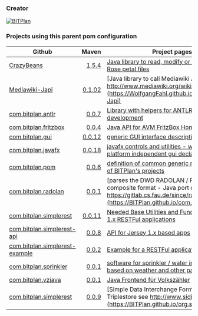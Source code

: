 ### Creator 
[![BITPlan](http://wiki.bitplan.com/images/wiki/thumb/3/38/BITPlanLogoFontLessTransparent.png/198px-BITPlanLogoFontLessTransparent.png)](http://www.bitplan.com)
### Projects using this parent pom configuration
| Github        | Maven         | Project pages  | 
| ------------- | ------------: | ---------------| 
| [CrazyBeans](https://github.com/BITPlan/CrazyBeans) | [1.5.4](https://search.maven.org/artifact/com.bitplan/org.crazybeans/1.5.4/jar)      |   [Java library to read, modify or create Rational Rose petal files](https://BITPlan.github.io/CrazyBeans) |
| [Mediawiki-Japi](https://github.com/WolfgangFahl/Mediawiki-Japi) | [0.1.02](https://search.maven.org/artifact/com.bitplan/mediawiki-japi/0.1.02/jar)      |   [Java library to call Mediawiki API described at http://www.mediawiki.org/wiki/API:Main_page](https://WolfgangFahl.github.io/Mediawiki-Japi) |
| [com.bitplan.antlr](https://github.com/BITPlan/com.bitplan.antlr) | [0.0.7](https://search.maven.org/artifact/com.bitplan.antlr/com.bitplan.antlr/0.0.7/jar)      |   [Library with helpers for ANTLR Language development](https://BITPlan.github.io/com.bitplan.antlr) |
| [com.bitplan.fritzbox](https://github.com/BITPlan/com.bitplan.fritzbox) | [0.0.4](https://search.maven.org/artifact/com.bitplan/com.bitplan.fritzbox/0.0.4/jar)      |   [Java API for AVM FritzBox Homeautomation](https://BITPlan.github.io/com.bitplan.fritzbox) |
| [com.bitplan.gui](https://github.com/BITPlan/com.bitplan.gui) | [0.0.12](https://search.maven.org/artifact/com.bitplan.gui/com.bitplan.gui/0.0.12/jar)      |   [generic GUI interface description](https://BITPlan.github.io/com.bitplan.gui) |
| [com.bitplan.javafx](https://github.com/BITPlan/com.bitplan.javafx) | [0.0.18](https://search.maven.org/artifact/com.bitplan.gui/com.bitplan.javafx/0.0.18/jar)      |   [javafx controls and utilities - with binding to platform independent gui declaration](https://BITPlan.github.io/com.bitplan.javafx) |
| [com.bitplan.pom](https://github.com/BITPlan/com.bitplan.pom) | [0.0.6](https://search.maven.org/artifact/com.bitplan.pom/com.bitplan.pom/0.0.6/jar)      |   [definition of common generic maven aspects of BITPlan's projects](https://BITPlan.github.io/com.bitplan.pom) |
| [com.bitplan.radolan](https://github.com/BITPlan/com.bitplan.radolan) | [0.0.1](https://search.maven.org/artifact/com.bitplan.radolan/com.bitplan.radolan/0.0.1/jar)      |   [parses the DWD RADOLAN / RADVOR radar composite format - Java port of https://gitlab.cs.fau.de/since/radolan](https://BITPlan.github.io/com.bitplan.radolan) |
| [com.bitplan.simplerest](https://github.com/BITPlan/com.bitplan.simplerest) | [0.0.11](https://search.maven.org/artifact/com.bitplan.rest/com.bitplan.simplerest/0.0.11/jar)      |   [Needed Base Utilities and Functions for Jersey 1.x RESTFul applications](https://BITPlan.github.io/com.bitplan.simplerest) |
| [com.bitplan.simplerest-api](https://github.com/BITPlan/com.bitplan.simplerest-api) | [0.0.8](https://search.maven.org/artifact/com.bitplan.rest/com.bitplan.simplerest-api/0.0.8/jar)      |   [API for Jersey 1.x based apps](https://BITPlan.github.io/com.bitplan.simplerest-api) |
| [com.bitplan.simplerest-example](https://github.com/BITPlan/com.bitplan.simplerest-example) | [0.0.2](https://search.maven.org/artifact/com.bitplan.rest/com.bitplan.simplerest-example/0.0.2/jar)      |   [Example for a RESTFul application](https://BITPlan.github.io/com.bitplan.simplerest-example) |
| [com.bitplan.sprinkler](https://github.com/BITPlan/com.bitplan.sprinkler) | [0.0.1](https://search.maven.org/artifact/com.bitplan.sprinkler/com.bitplan.sprinkler/0.0.1/jar)      |   [software for sprinkler / water irrigation system based on weather and other parameters](https://BITPlan.github.io/com.bitplan.sprinkler) |
| [com.bitplan.vzjava](https://github.com/WolfgangFahl/com.bitplan.vzjava) | [0.0.1](https://search.maven.org/artifact/com.bitplan.vzjava/com.bitplan.vzjava/0.0.1/jar)      |   [Java Frontend für Volkszähler](https://WolfgangFahl.github.io/com.bitplan.vzjava) |
| [com.bitplan.simplerest](https://github.com/BITPlan/com.bitplan.simplerest) | [0.0.9](https://search.maven.org/artifact/com.bitplan/org.sidif.triplestore/0.0.9/jar)      |   [Simple Data Interchange Format (SiDIF) and Triplestore see http://www.sidif.org](https://BITPlan.github.io/org.sidif.triplestore) |
